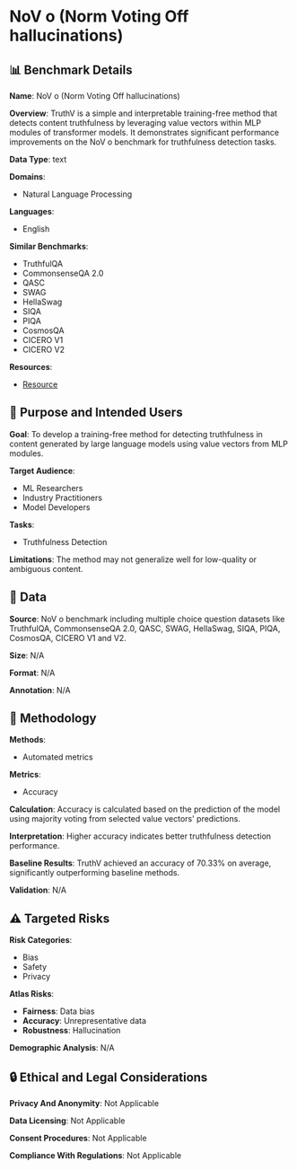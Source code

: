 # NoV o (Norm Voting Off hallucinations)

## 📊 Benchmark Details

**Name**: NoV o (Norm Voting Off hallucinations)

**Overview**: TruthV is a simple and interpretable training-free method that detects content truthfulness by leveraging value vectors within MLP modules of transformer models. It demonstrates significant performance improvements on the NoV o benchmark for truthfulness detection tasks.

**Data Type**: text

**Domains**:
- Natural Language Processing

**Languages**:
- English

**Similar Benchmarks**:
- TruthfulQA
- CommonsenseQA 2.0
- QASC
- SWAG
- HellaSwag
- SIQA
- PIQA
- CosmosQA
- CICERO V1
- CICERO V2

**Resources**:
- [Resource](https://arxiv.org/abs/2509.17932)

## 🎯 Purpose and Intended Users

**Goal**: To develop a training-free method for detecting truthfulness in content generated by large language models using value vectors from MLP modules.

**Target Audience**:
- ML Researchers
- Industry Practitioners
- Model Developers

**Tasks**:
- Truthfulness Detection

**Limitations**: The method may not generalize well for low-quality or ambiguous content.

## 💾 Data

**Source**: NoV o benchmark including multiple choice question datasets like TruthfulQA, CommonsenseQA 2.0, QASC, SWAG, HellaSwag, SIQA, PIQA, CosmosQA, CICERO V1 and V2.

**Size**: N/A

**Format**: N/A

**Annotation**: N/A

## 🔬 Methodology

**Methods**:
- Automated metrics

**Metrics**:
- Accuracy

**Calculation**: Accuracy is calculated based on the prediction of the model using majority voting from selected value vectors' predictions.

**Interpretation**: Higher accuracy indicates better truthfulness detection performance.

**Baseline Results**: TruthV achieved an accuracy of 70.33% on average, significantly outperforming baseline methods.

**Validation**: N/A

## ⚠️ Targeted Risks

**Risk Categories**:
- Bias
- Safety
- Privacy

**Atlas Risks**:
- **Fairness**: Data bias
- **Accuracy**: Unrepresentative data
- **Robustness**: Hallucination

**Demographic Analysis**: N/A

## 🔒 Ethical and Legal Considerations

**Privacy And Anonymity**: Not Applicable

**Data Licensing**: Not Applicable

**Consent Procedures**: Not Applicable

**Compliance With Regulations**: Not Applicable
